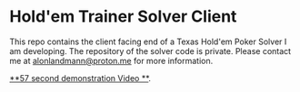 # Hold'em Trainer Solver Client

This repo contains the client facing end of a Texas Hold'em Poker Solver I am developing.
The repository of the solver code is private.
Please contact me at alonlandmann@proton.me for more information.

[**57 second demonstration Video **](https://youtu.be/S8RV61aWX8c).